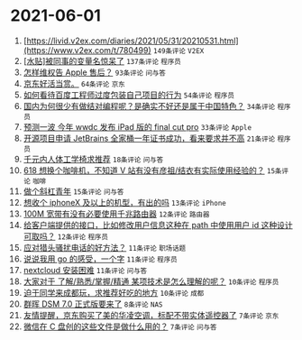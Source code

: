 # 2021-06-01

1. [https://livid.v2ex.com/diaries/2021/05/31/20210531.html](https://www.v2ex.com/t/780499) `149条评论` `V2EX`
1. [[水贴]被同事的变量名惊呆了](https://www.v2ex.com/t/780515) `137条评论` `程序员`
1. [怎样维权告 Apple 售后？](https://www.v2ex.com/t/780565) `93条评论` `问与答`
1. [京东好活当赏。](https://www.v2ex.com/t/780518) `64条评论` `京东`
1. [如何看待百度工程师过度包装自己项目的行为](https://www.v2ex.com/t/780520) `54条评论` `程序员`
1. [国内为何很少有做结对编程呢？是确实不好还是属于中国特色？](https://www.v2ex.com/t/780511) `34条评论` `程序员`
1. [预测一波 今年 wwdc 发布 iPad 版的 final cut pro](https://www.v2ex.com/t/780495) `33条评论` `Apple`
1. [开源项目申请 JetBrains 全家桶一年证书成功，看来要求并不高](https://www.v2ex.com/t/780622) `21条评论` `程序员`
1. [千元内人体工学椅求推荐](https://www.v2ex.com/t/780618) `18条评论` `问与答`
1. [618 想换个咖啡机，不知道 V 站有没有彦祖/结衣有实际使用经验的？](https://www.v2ex.com/t/780632) `15条评论` `咖啡`
1. [做个斜杠青年](https://www.v2ex.com/t/780617) `15条评论` `问与答`
1. [想收个 iphoneX 及以上的机型，有出的吗](https://www.v2ex.com/t/780589) `13条评论` `iPhone`
1. [100M 宽带有没有必要使用千兆路由器](https://www.v2ex.com/t/780627) `12条评论` `路由器`
1. [给客户端提供的接口，比如修改用户信息这种在 path 中使用用户 id 这种设计可取吗？](https://www.v2ex.com/t/780623) `12条评论` `程序员`
1. [应对猎头骚扰电话的好方法？](https://www.v2ex.com/t/780606) `11条评论` `职场话题`
1. [说说我用 go 的感受，一个字](https://www.v2ex.com/t/780577) `11条评论` `程序员`
1. [nextcloud 安装困难](https://www.v2ex.com/t/780522) `11条评论` `问与答`
1. [大家对于 了解/熟悉/掌握/精通 某项技术是怎么理解的呢？](https://www.v2ex.com/t/780649) `10条评论` `程序员`
1. [迫于同学来成都玩，求推荐好吃的地方](https://www.v2ex.com/t/780615) `10条评论` `成都`
1. [群晖 DSM 7.0 正式版要来了](https://www.v2ex.com/t/780659) `8条评论` `NAS`
1. [友情提醒，京东购买了美的华凌空调，标配不带实体遥控器了](https://www.v2ex.com/t/780653) `7条评论` `京东`
1. [微信在 C 盘创的这些文件是做什么用的？](https://www.v2ex.com/t/780652) `7条评论` `问与答`
